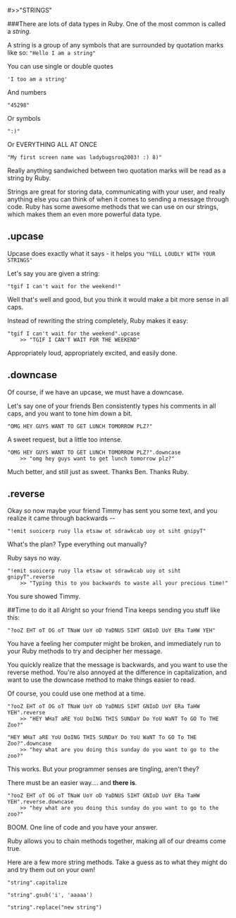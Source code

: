 #>>"STRINGS"

###There are lots of data types in Ruby. One of the most common is called a *string*.

A string is a group of any symbols that are surrounded by quotation marks like so:
`"Hello I am a string"`

You can use single or double quotes

`'I too am a string'`

And numbers

`"45298"`

Or symbols

`":)"`

Or EVERYTHING ALL AT ONCE

`"My first screen name was ladybugsroq2003! :) 8)"`

Really anything sandwiched between two quotation marks will be read as a string by Ruby.

Strings are great for storing data, communicating with your user, and really anything else you can think of when it comes to sending a message through code. Ruby has some awesome methods that we can use on our strings, which makes them an even more powerful data type.

## .upcase
Upcase does exactly what it says - it helps you `"YELL LOUDLY WITH YOUR STRINGS"`

Let's say you are given a string:

`"tgif I can't wait for the weekend!"`

Well that's well and good, but you think it would make a bit more sense in all caps.

Instead of rewriting the string completely, Ruby makes it easy:

	"tgif I can't wait for the weekend".upcase
		>> "TGIF I CAN'T WAIT FOR THE WEEKEND"

Appropriately loud, appropriately excited, and easily done.


## .downcase
Of course, if we have an upcase, we must have a downcase.

Let's say one of your friends Ben consistently types his comments in all caps, and you want to tone him down a bit.

`"OMG HEY GUYS WANT TO GET LUNCH TOMORROW PLZ?"`

A sweet request, but a little too intense.

	"OMG HEY GUYS WANT TO GET LUNCH TOMORROW PLZ?".downcase
		>> "omg hey guys want to get lunch tomorrow plz?"

Much better, and still just as sweet. Thanks Ben. Thanks Ruby.


## .reverse
Okay so now maybe your friend Timmy has sent you some text, and you realize it came through backwards --

`"!emit suoicerp ruoy lla etsaw ot sdrawkcab uoy ot siht gnipyT"`

What's the plan? Type everything out manually?

Ruby says no way.

	"!emit suoicerp ruoy lla etsaw ot sdrawkcab uoy ot siht gnipyT".reverse
		>> "Typing this to you backwards to waste all your precious time!"

You sure showed Timmy.

##Time to do it all
Alright so your friend Tina keeps sending you stuff like this:

`"?ooZ EHT oT OG oT TNaW UoY oD YaDNUS SIHT GNIoD UoY ERa TaHW YEH"`

You have a feeling her computer might be broken, and immediately run to your Ruby methods to try and decipher her message.

You quickly realize that the message is backwards, and you want to use the reverse method. You're also annoyed at the difference in capitalization, and want to use the downcase method to make things easier to read.

Of course, you could use one method at a time.

	"?ooZ EHT oT OG oT TNaW UoY oD YaDNUS SIHT GNIoD UoY ERa TaHW YEH".reverse
		>> "HEY WHaT aRE YoU DoING THIS SUNDaY Do YoU WaNT To GO To THE Zoo?"

	"HEY WHaT aRE YoU DoING THIS SUNDaY Do YoU WaNT To GO To THE Zoo?".downcase
		>> "hey what are you doing this sunday do you want to go to the zoo?"

This works. But your programmer senses are tingling, aren't they?

There must be an easier way....  and **there is**.

	"?ooZ EHT oT OG oT TNaW UoY oD YaDNUS SIHT GNIoD UoY ERa TaHW YEH".reverse.downcase
		>> "hey what are you doing this sunday do you want to go to the zoo?"

BOOM. One line of code and you have your answer.

Ruby allows you to chain methods together, making all of our dreams come true.		

Here are a few more string methods. Take a guess as to what they might do and try them out on your own!

	"string".capitalize

	"string".gsub('i', 'aaaaa')
	
	"string".replace("new string")
